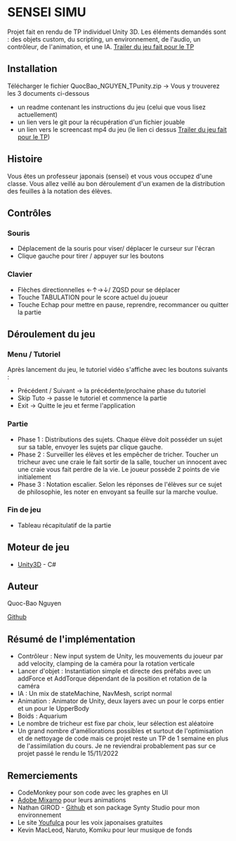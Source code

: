 # SENSEI SIMU

Projet fait en rendu de TP individuel Unity 3D. Les éléments demandés sont : des objets custom, du scripting, un environnement, de l'audio, un contrôleur, de l'animation, et une IA.
[Trailer du jeu fait pour le TP](https://youtu.be/GZ6z9dZaLls)

## Installation

Télécharger le fichier QuocBao_NGUYEN_TPunity.zip    → Vous y trouverez les 3 documents ci-dessous
- un readme contenant les instructions du jeu (celui que vous lisez actuellement)
- un lien vers le  git pour la récupération d'un fichier jouable
- un lien vers le screencast mp4 du jeu (le lien ci dessus [Trailer du jeu fait pour le TP](https://youtu.be/GZ6z9dZaLls))

## Histoire

Vous êtes un professeur japonais (sensei) et vous vous occupez d'une classe. Vous allez veillé au bon déroulement d'un examen de la distribution des feuilles à la notation des élèves.

## Contrôles

### Souris

- Déplacement de la souris pour viser/ déplacer le curseur sur l'écran
- Clique gauche pour tirer / appuyer sur les boutons

### Clavier

- Flèches directionnelles ←↑→↓/ ZQSD pour se déplacer
- Touche TABULATION pour le score actuel du joueur
- Touche Echap pour mettre en pause, reprendre, recommancer ou quitter la partie

## Déroulement du jeu

### Menu / Tutoriel

Après lancement du jeu, le tutoriel vidéo s'affiche avec les boutons suivants :
- Précédent / Suivant → la précédente/prochaine phase du tutoriel
- Skip Tuto → passe le tutoriel et commence la partie
- Exit → Quitte le jeu et ferme l'application

### Partie

- Phase 1 : Distributions des sujets. Chaque élève doit posséder un sujet sur sa table, envoyer les sujets par clique gauche.
- Phase 2 : Surveiller les élèves et les empêcher de tricher. Toucher un tricheur avec une craie le fait sortir de la salle, toucher un innocent avec une craie vous fait perdre de la vie. Le joueur possède 2 points de vie initialement
- Phase 3 : Notation escalier. Selon les réponses de l'élèves sur ce sujet de philosophie, les noter en envoyant sa feuille sur la marche voulue.

### Fin de jeu

- Tableau récapitulatif de la partie
## Moteur de jeu

  - [Unity3D](https://unity.com/) - C#

## Auteur

Quoc-Bao Nguyen

[Github](https://github.com/Baokebab)

## Résumé de l'implémentation

- Contrôleur : New input system de Unity, les mouvements du joueur par add velocity, clamping de la caméra pour la rotation verticale
- Lancer d'objet : Instantiation simple et directe des préfabs avec un addForce et AddTorque dépendant de la position et rotation de la caméra
- IA : Un mix de stateMachine, NavMesh, script normal
- Animation : Animator de Unity, deux layers avec un pour le corps entier et un pour le UpperBody
- Boids : Aquarium
- Le nombre de tricheur est fixe par choix, leur sélection est aléatoire
- Un grand nombre d'améliorations possibles et surtout de l'optimisation et de nettoyage de code mais ce projet reste un TP de 1 semaine en plus de l'assimilation du cours. Je ne reviendrai probablement pas sur ce projet passé le rendu le 15/11/2022

## Remerciements

  - CodeMonkey pour son code avec les graphes en UI
  - [Adobe Mixamo](https://www.mixamo.com/) pour leurs animations
  - Nathan GIROD - [Github](https://github.com/Blowerlop/) et son package Synty Studio pour mon environnement
  - Le site [Youfulca](https://youfulca.com/2022/08/07/priest/) pour les voix japonaises gratuites
  - Kevin MacLeod, Naruto, Komiku pour leur musique de fonds
